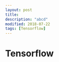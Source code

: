```yaml
---
layout: post
title:
description: "abcd"
modified: 2018-07-22
tags: [Tensorflow]
---
```


# Tensorflow
